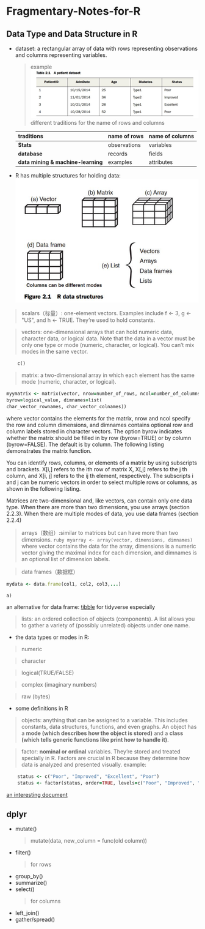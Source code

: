# Fragmentary-Notes-for-R
## Data Type and Data Structure in R

- dataset: a rectangular array of data with rows representing observations and columns representing variables.
  > example
    ![example dataset](https://raw.githubusercontent.com/haonen/Fragmentary-Notes-for-R/master/example%20dataset.JPG)
  > different traditions for the name of rows and columns
  
    | traditions | name of rows | name of columns|
    | ---------- | ------------ | -------------- |
    | **Stats**      | observations |    variables   |
    |**database**   | records      |  fields        |
    | **data mining & machine-learning** | examples     |  attributes    |
   
 - R has multiple structures for holding data:
 ![R data sturcture](https://raw.githubusercontent.com/haonen/Fragmentary-Notes-for-R/master/R%20data%20structure.JPG)
 
  >scalars（标量）: one-element vectors. Examples include f <- 3, g <- "US",
and h <- TRUE. They’re used to hold constants.
  
  >vectors: one-dimensional arrays that can hold numeric data, character data, or logical data. Note that
the data in a vector must be only one type or mode (numeric, character, or logical).
You can’t mix modes in the same vector.
```ruby
    c()
```
  
  > matrix: a two-dimensional array in which each element has the same mode
(numeric, character, or logical). 
```ruby
myymatrix <- matrix(vector, nrow=number_of_rows, ncol=number_of_columns,
byrow=logical_value, dimnames=list(
char_vector_rownames, char_vector_colnames))
```
  where vector contains the elements for the matrix, nrow and ncol specify the row and
column dimensions, and dimnames contains optional row and column labels stored in
character vectors. The option byrow indicates whether the matrix should be filled in
by row (byrow=TRUE) or by column (byrow=FALSE). The default is by column. The following listing demonstrates the matrix function.

  You can identify rows, columns, or elements of a matrix by using subscripts and
brackets. X[i,] refers to the ith row of matrix X, X[,j] refers to the j th column, and
X[i, j] refers to the ij th element, respectively. The subscripts i and j can be numeric
vectors in order to select multiple rows or columns, as shown in the following listing.

  Matrices are two-dimensional and, like vectors, can contain only one data type.
When there are more than two dimensions, you use arrays (section 2.2.3). When there
are multiple modes of data, you use data frames (section 2.2.4)
  
  >arrays（数组）:similar to matrices but can have more than two dimensions.
    ```ruby
    myarray <- array(vector, dimensions, dimnames)
    ```
    where vector contains the data for the array, dimensions is a numeric vector giving
the maximal index for each dimension, and dimnames is an optional list of dimension labels.
  
  >data frames（数据框）
  ```ruby
  mydata <- data.frame(col1, col2, col3,...)
  ```
    a)
   an alternative for data frame: [tibble](http://blog.fens.me/r-tibble/) for tidyverse especially
   
  >lists: an ordered collection of objects (components). A list allows you to gather a variety of (possibly unrelated) objects under one name. 
  
 - the data types or modes in R:
  > numeric
  
  >  character
  
  > logical(TRUE/FALSE)
  
  > complex (imaginary numbers)
  
  > raw (bytes)
  
 - some definitions in R
  > objects: anything that can be assigned to a variable. This includes constants,
data structures, functions, and even graphs. An object has a **mode (which describes
how the object is stored)** and a **class (which tells generic functions like print how to
handle it)**.

  > factor: **nominal or ordinal** variables. They’re stored and treated specially in R. Factors are crucial in R because they determine how data is analyzed and presented visually. 
    example:
```ruby
    status <- c("Poor", "Improved", "Excellent", "Poor")
    status <- factor(status, order=TRUE, levels=c("Poor", "Improved", "Excellent"))
```

[an interesting document](https://cran.r-project.org/doc/contrib/Liu-FAQ.pdf)

## dplyr
- mutate()
  > mutate(data, new_column = func(old column))
- filter()
  > for rows
- group_by()
- summarize()
- select()
  > for columns
- left_join()
- gather/spread()


